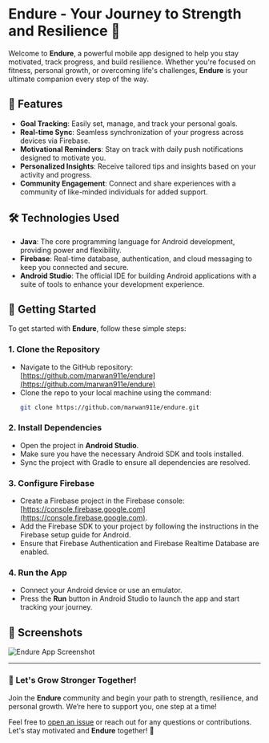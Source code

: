 # Endure - Your Journey to Strength and Resilience 💪

Welcome to **Endure**, a powerful mobile app designed to help you stay motivated, track progress, and build resilience. Whether you're focused on fitness, personal growth, or overcoming life's challenges, **Endure** is your ultimate companion every step of the way.

## 🌟 Features
- **Goal Tracking**: Easily set, manage, and track your personal goals.
- **Real-time Sync**: Seamless synchronization of your progress across devices via Firebase.
- **Motivational Reminders**: Stay on track with daily push notifications designed to motivate you.
- **Personalized Insights**: Receive tailored tips and insights based on your activity and progress.
- **Community Engagement**: Connect and share experiences with a community of like-minded individuals for added support.

## 🛠️ Technologies Used
- **Java**: The core programming language for Android development, providing power and flexibility.
- **Firebase**: Real-time database, authentication, and cloud messaging to keep you connected and secure.
- **Android Studio**: The official IDE for building Android applications with a suite of tools to enhance your development experience.

## 🚀 Getting Started

To get started with **Endure**, follow these simple steps:

### 1. Clone the Repository
   - Navigate to the GitHub repository:  
     [https://github.com/marwan911e/endure](https://github.com/marwan911e/endure)
   - Clone the repo to your local machine using the command:  
     ```bash
     git clone https://github.com/marwan911e/endure.git
     ```

### 2. Install Dependencies
   - Open the project in **Android Studio**.
   - Make sure you have the necessary Android SDK and tools installed.
   - Sync the project with Gradle to ensure all dependencies are resolved.

### 3. Configure Firebase
   - Create a Firebase project in the Firebase console: [https://console.firebase.google.com](https://console.firebase.google.com).
   - Add the Firebase SDK to your project by following the instructions in the Firebase setup guide for Android.
   - Ensure that Firebase Authentication and Firebase Realtime Database are enabled.

### 4. Run the App
   - Connect your Android device or use an emulator.
   - Press the **Run** button in Android Studio to launch the app and start tracking your journey.

## 📱 Screenshots

![Endure App Screenshot](link-to-screenshot)

---

### 🌱 Let's Grow Stronger Together!  
Join the **Endure** community and begin your path to strength, resilience, and personal growth. We’re here to support you, one step at a time!

Feel free to [open an issue](https://github.com/marwan911e/endure/issues) or reach out for any questions or contributions. Let's stay motivated and **Endure** together! 💪
